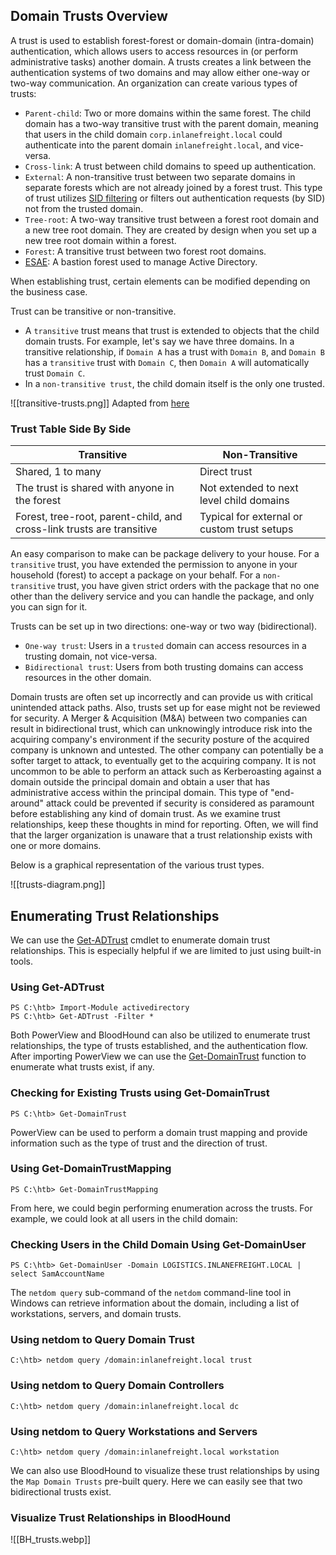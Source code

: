 ## Domain Trusts Overview

A trust is used to establish forest-forest or domain-domain (intra-domain) authentication, which allows users to access resources in (or perform administrative tasks) another domain. A trusts creates a link between the authentication systems of two domains and may allow either one-way or two-way communication. An organization can create various types of trusts:

- `Parent-child`: Two or more domains within the same forest. The child domain has a two-way transitive trust with the parent domain, meaning that users in the child domain `corp.inlanefreight.local` could authenticate into the parent domain `inlanefreight.local`, and vice-versa.
- `Cross-link`: A trust between child domains to speed up authentication.
- `External`: A non-transitive trust between two separate domains in separate forests which are not already joined by a forest trust. This type of trust utilizes [SID filtering](https://www.serverbrain.org/active-directory-2008/sid-history-and-sid-filtering.html) or filters out authentication requests (by SID) not from the trusted domain.
- `Tree-root`: A two-way transitive trust between a forest root domain and a new tree root domain. They are created by design when you set up a new tree root domain within a forest.
- `Forest`: A transitive trust between two forest root domains.
- [ESAE](https://docs.microsoft.com/en-us/security/compass/esae-retirement): A bastion forest used to manage Active Directory.

When establishing trust, certain elements can be modified depending on the business case.

Trust can be transitive or non-transitive.

- A `transitive` trust means that trust is extended to objects that the child domain trusts. For example, let's say we have three domains. In a transitive relationship, if `Domain A` has a trust with `Domain B`, and `Domain B` has a `transitive` trust with `Domain C`, then `Domain A` will automatically trust `Domain C`.
- In a `non-transitive trust`, the child domain itself is the only one trusted.

![[transitive-trusts.png]]
Adapted from [here](https://zindagitech.com/wp-content/uploads/2021/09/Picture2-Deepak-4.png.webp)

### Trust Table Side By Side
|Transitive|Non-Transitive|
|---|---|
|Shared, 1 to many|Direct trust|
|The trust is shared with anyone in the forest|Not extended to next level child domains|
|Forest, tree-root, parent-child, and cross-link trusts are transitive|Typical for external or custom trust setups|

An easy comparison to make can be package delivery to your house. For a `transitive` trust, you have extended the permission to anyone in your household (forest) to accept a package on your behalf. For a `non-transitive` trust, you have given strict orders with the package that no one other than the delivery service and you can handle the package, and only you can sign for it.

Trusts can be set up in two directions: one-way or two way (bidirectional).

- `One-way trust`: Users in a `trusted` domain can access resources in a trusting domain, not vice-versa.
- `Bidirectional trust`: Users from both trusting domains can access resources in the other domain.

Domain trusts are often set up incorrectly and can provide us with critical unintended attack paths. Also, trusts set up for ease might not be reviewed for security. A Merger & Acquisition (M&A) between two companies can result in bidirectional trust, which can unknowingly introduce risk into the acquiring company's environment if the security posture of the acquired company is unknown and untested. The other company can potentially be a softer target to attack, to eventually get to the acquiring company. It is not uncommon to be able to perform an attack such as Kerberoasting against a domain outside the principal domain and obtain a user that has administrative access within the principal domain. This type of "end-around" attack could be prevented if security is considered as paramount before establishing any kind of domain trust. As we examine trust relationships, keep these thoughts in mind for reporting. Often, we will find that the larger organization is unaware that a trust relationship exists with one or more domains.

Below is a graphical representation of the various trust types.

![[trusts-diagram.png]]

## Enumerating Trust Relationships

We can use the [Get-ADTrust](https://docs.microsoft.com/en-us/powershell/module/activedirectory/get-adtrust?view=windowsserver2022-ps) cmdlet to enumerate domain trust relationships. This is especially helpful if we are limited to just using built-in tools.

### Using Get-ADTrust
```powershell-session
PS C:\htb> Import-Module activedirectory
PS C:\htb> Get-ADTrust -Filter *
```

Both PowerView and BloodHound can also be utilized to enumerate trust relationships, the type of trusts established, and the authentication flow. After importing PowerView we can use the [Get-DomainTrust](https://powersploit.readthedocs.io/en/latest/Recon/Get-DomainTrust/) function to enumerate what trusts exist, if any.

### Checking for Existing Trusts using Get-DomainTrust
```powershell-session
PS C:\htb> Get-DomainTrust 
```

PowerView can be used to perform a domain trust mapping and provide information such as the type of trust and the direction of trust.

### Using Get-DomainTrustMapping
```powershell-session
PS C:\htb> Get-DomainTrustMapping
```

From here, we could begin performing enumeration across the trusts. For example, we could look at all users in the child domain:

### Checking Users in the Child Domain Using Get-DomainUser
```powershell-session
PS C:\htb> Get-DomainUser -Domain LOGISTICS.INLANEFREIGHT.LOCAL | select SamAccountName
```

The `netdom query` sub-command of the `netdom` command-line tool in Windows can retrieve information about the domain, including a list of workstations, servers, and domain trusts.

### Using netdom to Query Domain Trust
```cmd-session
C:\htb> netdom query /domain:inlanefreight.local trust
```

### Using netdom to Query Domain Controllers
```cmd-session
C:\htb> netdom query /domain:inlanefreight.local dc
```

### Using netdom to Query Workstations and Servers
```cmd-session
C:\htb> netdom query /domain:inlanefreight.local workstation
```

We can also use BloodHound to visualize these trust relationships by using the `Map Domain Trusts` pre-built query. Here we can easily see that two bidirectional trusts exist.

### Visualize Trust Relationships in BloodHound
![[BH_trusts.webp]]

